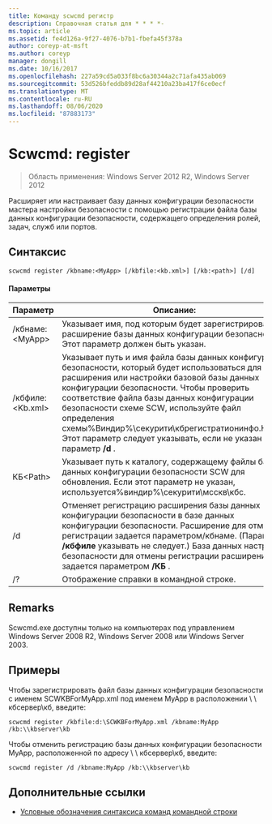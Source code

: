 ```yaml
---
title: Команду scwcmd регистр
description: Справочная статья для * * * *-
ms.topic: article
ms.assetid: fe4d126a-9f27-4076-b7b1-fbefa45f378a
author: coreyp-at-msft
ms.author: coreyp
manager: dongill
ms.date: 10/16/2017
ms.openlocfilehash: 227a59cd5a033f8bc6a30344a2c71afa435ab069
ms.sourcegitcommit: 53d526bfeddb89d28af44210a23ba417f6ce0ecf
ms.translationtype: MT
ms.contentlocale: ru-RU
ms.lasthandoff: 08/06/2020
ms.locfileid: "87883173"
---
```

# <a name="scwcmd-register"></a>Scwcmd: register

> Область применения: Windows Server 2012 R2, Windows Server 2012

Расширяет или настраивает базу данных конфигурации безопасности мастера настройки безопасности с помощью регистрации файла базы данных конфигурации безопасности, содержащего определения ролей, задач, служб или портов.

## <a name="syntax"></a>Синтаксис

```
scwcmd register /kbname:<MyApp> [/kbfile:<kb.xml>] [/kb:<path>] [/d]
```

#### <a name="parameters"></a>Параметры

|Параметр|Описание:|
|---------|-----------|
|/кбнаме:\<MyApp>|Указывает имя, под которым будет зарегистрировано расширение базы данных конфигурации безопасности. Этот параметр должен быть указан.|
|/кбфиле:\<Kb.xml>|Указывает путь и имя файла базы данных конфигурации безопасности, который будет использоваться для расширения или настройки базовой базы данных конфигурации безопасности. Чтобы проверить соответствие файла базы данных конфигурации безопасности схеме SCW, используйте файл определения схемы%Виндир%\секурити\кбрегистратионинфо.КССД. Этот параметр следует указывать, если не указан параметр **/d** .|
|КБ\<Path>|Указывает путь к каталогу, содержащему файлы базы данных конфигурации безопасности SCW для обновления. Если этот параметр не указан, используется%виндир%\секурити\мсскв\кбс.|
|/d|Отменяет регистрацию расширения базы данных конфигурации безопасности в базе данных конфигурации безопасности. Расширение для отмены регистрации задается параметром/кбнаме. (Параметр **/кбфиле** указывать не следует.) База данных настройки безопасности для отмены регистрации расширения задается параметром **/КБ** .|
|/?|Отображение справки в командной строке.|

## <a name="remarks"></a>Remarks

Scwcmd.exe доступны только на компьютерах под управлением Windows Server 2008 R2, Windows Server 2008 или Windows Server 2003.

## <a name="examples"></a>Примеры

Чтобы зарегистрировать файл базы данных конфигурации безопасности с именем SCWKBForMyApp.xml под именем MyApp в расположении \\ \\ кбсервер\кб, введите:
```
scwcmd register /kbfile:d:\SCWKBForMyApp.xml /kbname:MyApp /kb:\\kbserver\kb
```
Чтобы отменить регистрацию базы данных конфигурации безопасности MyApp, расположенной по адресу \\ \\ кбсервер\кб, введите:
```
scwcmd register /d /kbname:MyApp /kb:\\kbserver\kb
```

## <a name="additional-references"></a>Дополнительные ссылки

- [Условные обозначения синтаксиса команд командной строки](command-line-syntax-key.md)